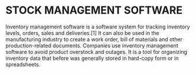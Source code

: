 # STOCK MANAGEMENT SOFTWARE
Inventory management software is a software system for tracking inventory levels, orders, sales and deliveries.[1] It can also be used in the manufacturing industry to create a work order, bill of materials and other production-related documents. Companies use inventory management software to avoid product overstock and outages. It is a tool for organizing inventory data that before was generally stored in hard-copy form or in spreadsheets.
